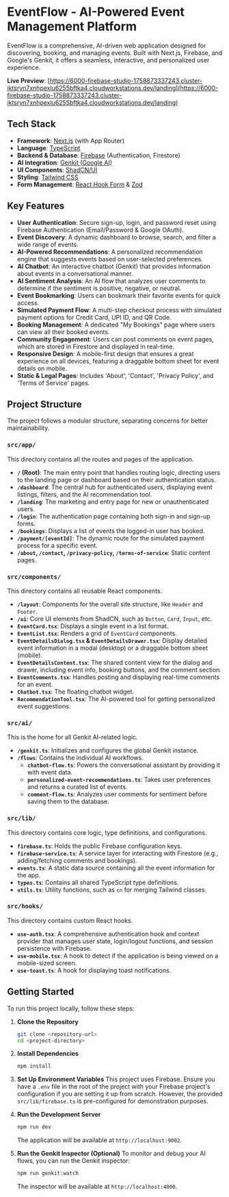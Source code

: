 # EventFlow - AI-Powered Event Management Platform

EventFlow is a comprehensive, AI-driven web application designed for discovering, booking, and managing events. Built with Next.js, Firebase, and Google's Genkit, it offers a seamless, interactive, and personalized user experience.

**Live Preview**: [https://6000-firebase-studio-1758873337243.cluster-iktsryn7xnhpexlu6255bftka4.cloudworkstations.dev/landing](https://6000-firebase-studio-1758873337243.cluster-iktsryn7xnhpexlu6255bftka4.cloudworkstations.dev/landing)

## Tech Stack

- **Framework**: [Next.js](https://nextjs.org/) (with App Router)
- **Language**: [TypeScript](https://www.typescriptlang.org/)
- **Backend & Database**: [Firebase](https://firebase.google.com/) (Authentication, Firestore)
- **AI Integration**: [Genkit (Google AI)](https://firebase.google.com/docs/genkit)
- **UI Components**: [ShadCN/UI](https://ui.shadcn.com/)
- **Styling**: [Tailwind CSS](https://tailwindcss.com/)
- **Form Management**: [React Hook Form](https://react-hook-form.com/) & [Zod](https://zod.dev/)

## Key Features

- **User Authentication**: Secure sign-up, login, and password reset using Firebase Authentication (Email/Password & Google OAuth).
- **Event Discovery**: A dynamic dashboard to browse, search, and filter a wide range of events.
- **AI-Powered Recommendations**: A personalized recommendation engine that suggests events based on user-selected preferences.
- **AI Chatbot**: An interactive chatbot (Genkit) that provides information about events in a conversational manner.
- **AI Sentiment Analysis**: An AI flow that analyzes user comments to determine if the sentiment is positive, negative, or neutral.
- **Event Bookmarking**: Users can bookmark their favorite events for quick access.
- **Simulated Payment Flow**: A multi-step checkout process with simulated payment options for Credit Card, UPI ID, and QR Code.
- **Booking Management**: A dedicated "My Bookings" page where users can view all their booked events.
- **Community Engagement**: Users can post comments on event pages, which are stored in Firestore and displayed in real-time.
- **Responsive Design**: A mobile-first design that ensures a great experience on all devices, featuring a draggable bottom sheet for event details on mobile.
- **Static & Legal Pages**: Includes 'About', 'Contact', 'Privacy Policy', and 'Terms of Service' pages.

## Project Structure

The project follows a modular structure, separating concerns for better maintainability.

### `src/app/`

This directory contains all the routes and pages of the application.

- **`/` (Root)**: The main entry point that handles routing logic, directing users to the landing page or dashboard based on their authentication status.
- **`/dashboard`**: The central hub for authenticated users, displaying event listings, filters, and the AI recommendation tool.
- **`/landing`**: The marketing and entry page for new or unauthenticated users.
- **`/login`**: The authentication page containing both sign-in and sign-up forms.
- **`/bookings`**: Displays a list of events the logged-in user has booked.
- **`/payment/[eventId]`**: The dynamic route for the simulated payment process for a specific event.
- **`/about`, `/contact`, `/privacy-policy`, `/terms-of-service`**: Static content pages.

### `src/components/`

This directory contains all reusable React components.

- **`/layout`**: Components for the overall site structure, like `Header` and `Footer`.
- **`/ui`**: Core UI elements from ShadCN, such as `Button`, `Card`, `Input`, etc.
- **`EventCard.tsx`**: Displays a single event in a list format.
- **`EventList.tsx`**: Renders a grid of `EventCard` components.
- **`EventDetailsDialog.tsx` & `EventDetailsDrawer.tsx`**: Display detailed event information in a modal (desktop) or a draggable bottom sheet (mobile).
- **`EventDetailsContent.tsx`**: The shared content view for the dialog and drawer, including event info, booking buttons, and the comment section.
- **`EventComments.tsx`**: Handles posting and displaying real-time comments for an event.
- **`Chatbot.tsx`**: The floating chatbot widget.
- **`RecommendationTool.tsx`**: The AI-powered tool for getting personalized event suggestions.

### `src/ai/`

This is the home for all Genkit AI-related logic.

- **`/genkit.ts`**: Initializes and configures the global Genkit instance.
- **`/flows`**: Contains the individual AI workflows.
  - **`chatbot-flow.ts`**: Powers the conversational assistant by providing it with event data.
  - **`personalized-event-recommendations.ts`**: Takes user preferences and returns a curated list of events.
  - **`comment-flow.ts`**: Analyzes user comments for sentiment before saving them to the database.

### `src/lib/`

This directory contains core logic, type definitions, and configurations.

- **`firebase.ts`**: Holds the public Firebase configuration keys.
- **`firebase-service.ts`**: A service layer for interacting with Firestore (e.g., adding/fetching comments and bookings).
- **`events.ts`**: A static data source containing all the event information for the app.
- **`types.ts`**: Contains all shared TypeScript type definitions.
- **`utils.ts`**: Utility functions, such as `cn` for merging Tailwind classes.

### `src/hooks/`

This directory contains custom React hooks.

- **`use-auth.tsx`**: A comprehensive authentication hook and context provider that manages user state, login/logout functions, and session persistence with Firebase.
- **`use-mobile.tsx`**: A hook to detect if the application is being viewed on a mobile-sized screen.
- **`use-toast.ts`**: A hook for displaying toast notifications.

## Getting Started

To run this project locally, follow these steps:

1.  **Clone the Repository**
    ```bash
    git clone <repository-url>
    cd <project-directory>
    ```

2.  **Install Dependencies**
    ```bash
    npm install
    ```

3.  **Set Up Environment Variables**
    This project uses Firebase. Ensure you have a `.env` file in the root of the project with your Firebase project's configuration if you are setting it up from scratch. However, the provided `src/lib/firebase.ts` is pre-configured for demonstration purposes.

4.  **Run the Development Server**
    ```bash
    npm run dev
    ```

    The application will be available at `http://localhost:9002`.

5.  **Run the Genkit Inspector (Optional)**
    To monitor and debug your AI flows, you can run the Genkit inspector:
    ```bash
    npm run genkit:watch
    ```
    The inspector will be available at `http://localhost:4000`.
